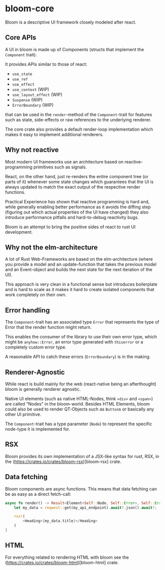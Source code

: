 # bloom-core

Bloom is a descriptive UI framework closely modeled after react.

## Core APIs
A UI in bloom is made up of Components (structs that implement the `Component` trait).

It provides APIs similar to those of react:
* `use_state`
* `use_ref`
* `use_effect`
* `use_context` (WIP)
* `use_layout_effect` (WIP)
* `Suspense` (WIP)
* `ErrorBoundary` (WIP)

that can be used in the `render`-method of the `Component`-trait for features such as state, side-effects or raw references to the underlying renderer.

The core crate also provides a default render-loop implementation which makes it easy to implement additional renderers.

## Why not reactive
Most modern UI frameworks use an architecture based on reactive-programming primitives such as signals.

React, on the other hand, just re-renders the entire component tree (or parts of it) whenever some state changes which guarantees that the UI is always updated to match the exact output of the respective render functions.

Practical Experience has shown that reactive programming is hard and, while generally enabling better performance as it avoids the diffing step (figuring out which actual properties of the UI have changed) they also introduce performance pitfalls and hard-to-debug reactivity bugs.

Bloom is an attempt to bring the positive sides of react to rust UI development.

## Why not the elm-architecture
A lot of Rust Web-Frameworks are based on the elm-architecture (where you provide a model and an update-function that takes the previous model and an Event-object and builds the next state for the next iteration of the UI).

This approach is very clean in a functional sense but introduces boilerplate and is hard to scale as it makes it hard to create isolated components that work completely on their own.


## Error handling
The `Component`-trait has an associated type `Error` that represents the type of Error that the render function might return.

This enables the consumer of the library to use their own error type, which might be `anyhow::Error`, an error type generated with `thiserror` or a completely custom error type.

A reasonable API to catch these errors (`ErrorBoundary`) is in the making.

## Renderer-Agnostic
While react is build mainly for the web (react-native being an afterthought) bloom is generally renderer agnostic.

Native UI elements (such as native HTML-Nodes, think `<div>` and `<span>`) are called "Nodes" in the bloom-world. Besides HTML Elements, bloom could also be used to render QT-Objects such as `Button`s or basically any other UI primitive.

The `Component`-trait has a type parameter (`Node`) to represent the specific node-type it is implemented for.

## RSX
Bloom provides its own implementation of a JSX-like syntax for rust, RSX, in the (https://crates.io/crates/bloom-rsx)[bloom-rsx] crate.

## Data fetching
Bloom components are async functions. This means that data fetching can be as easy as a direct fetch-call:
```rust
async fn render() -> Result<Element<Self::Node, Self::Error>, Self::Error> {
    let my_data = reqwest::get(my_api_endpoint).await?.json().await?;

    rsx!(
        <Heading>{my_data.title}</Heading>
    )
}
```

## HTML
For everything related to rendering HTML with bloom see the (https://crates.io/crates/bloom-html)[bloom-html] crate.